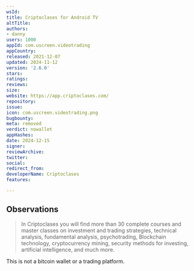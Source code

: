 ```yaml
---
wsId: 
title: Criptoclases for Android TV
altTitle: 
authors:
- danny
users: 1000
appId: com.uscreen.videotrading
appCountry: 
released: 2021-12-07
updated: 2024-11-12
version: '2.6.0'
stars: 
ratings: 
reviews: 
size: 
website: https://app.criptoclases.com/
repository: 
issue: 
icon: com.uscreen.videotrading.png
bugbounty: 
meta: removed
verdict: nowallet
appHashes: 
date: 2024-12-15
signer: 
reviewArchive: 
twitter: 
social: 
redirect_from: 
developerName: Criptoclases
features: 

---
```


## Observations

> In Criptoclases you will find more than 30 complete courses and master classes on investment and trading strategies, technical analysis, fundamental analysis, psychotrading, Blockchain technology, cryptocurrency mining, security methods for investing, artificial intelligence, and much more.

This is not a bitcoin wallet or a trading platform.
